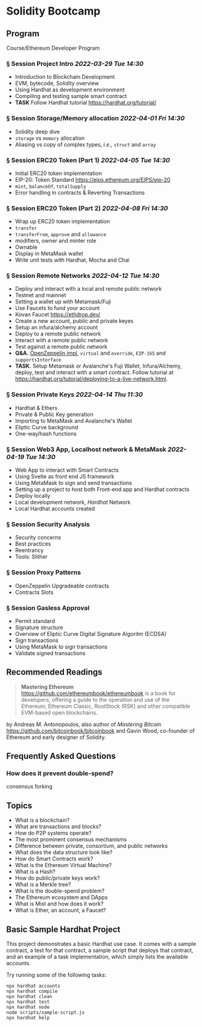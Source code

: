 # Solidity Bootcamp

## Program

Course/Ethereum Developer Program

### § Session Project Intro _2022-03-29 Tue 14:30_

- Introduction to Blockchain Development
- EVM, bytecode, Solidity overview
- Using Hardhat as development environment
- Compiling and testing sample smart contract
- **TASK** Follow Hardhat tutorial <https://hardhat.org/tutorial/>

### § Session Storage/Memory allocation _2022-04-01 Fri 14:30_

- Solidity deep dive
- `storage` vs `memory` allocation
- Aliasing vs copy of complex types, _i.e._, `struct` and `array`

### § Session ERC20 Token (Part 1) _2022-04-05 Tue 14:30_

- Initial ERC20 token implementation
- EIP-20: Token Standard <https://eips.ethereum.org/EIPS/eip-20>
- `mint`, `balanceOf`, `totalSupply`
- Error handling in contracts & Reverting Transactions

### § Session ERC20 Token (Part 2) _2022-04-08 Fri 14:30_

- Wrap up ERC20 token implementation
- `transfer`
- `transferFrom`, `approve` and `allowance`
- modifiers, owner and minter role
- Ownable
- Display in MetaMask wallet
- Write unit tests with Hardhat, Mocha and Chai

### § Session Remote Networks _2022-04-12 Tue 14:30_

- Deploy and interact with a local and remote public network
- Testnet and mainnet
- Setting a wallet up with Metamask/Fuji
- Use Faucets to fund your account
- Kovan Faucet <https://ethdrop.dev/>
- Create a new account, public and private keyes
- Setup an infura/alchemy account
- Deploy to a remote public network
- Interact with a remote public network
- Test against a remote public network
- **Q&A.** [OpenZeppelin impl](https://docs.openzeppelin.com/contracts/4.x/), `virtual` and `override`, `EIP-165` and `supportsInterface`
- **TASK.** Setup Metamask or Avalanche's Fuji Wallet, Infura/Alchemy, deploy, test and interact with a smart contract.
Follow tutorial at <https://hardhat.org/tutorial/deploying-to-a-live-network.html>.

### § Session Private Keys _2022-04-14 Thu 11:30_

- Hardhat & Ethers
- Private & Public Key generation
- Importing to MetaMask and Avalanche's Wallet
- Eliptic Curve background
- One-way/hash functions

### § Session Web3 App, Localhost network & MetaMask _2022-04-19 Tue 14:30_

- Web App to interact with Smart Contracts
- Using Svelte as front end JS framework
- Using MetaMask to sign and send transactions
- Setting up a project to host both Front-end app and Hardhat contracts
- Deploy locally
- Local development network, _Hardhat_ Network
- Local Hardhat accounts created

### § Session Security Analysis

- Security concerns
- Best practices
- Reentrancy
- Tools: Slither

### § Session Proxy Patterns

- OpenZeppelin Upgradeable contracts
- Contracts Slots

### § Session Gasless Approval

- Permit standard
- Signature structure
- Overview of Eliptic Curve Digital Signature Algoritm (ECDSA)
- Sign transactions
- Using MetaMask to sign transactions
- Validate signed transactions

## Recommended Readings

> **Mastering Ethereum** <https://github.com/ethereumbook/ethereumbook> is a book for developers, offering a guide to the operation and use of the Ethereum, Ethereum Classic, RootStock (RSK) and other compatible EVM-based open blockchains.

by Andreas M. Antonopoulos, also author of _Mastering Bitcoin_ <https://github.com/bitcoinbook/bitcoinbook> and
Gavin Wood, co-founder of Ethereum and early designer of Solidity.

## Frequently Asked Questions

### How does it prevent double-spend?

consensus forking

## Topics

- What is a blockchain?
- What are transactions and blocks?
- How do P2P systems operate?
- The most prominent consensus mechanisms
- Difference between private, consortium, and public networks
- What does the data structure look like?
- How do Smart Contracts work?
- What is the Ethereum Virtual Machine?
- What is a Hash?
- How do public/private keys work?
- What is a Merkle tree?
- What is the double-spend problem?
- The Ethereum ecosystem and DApps
- What is Mist and how does it work?
- What is Ether, an account, a Faucet?

## Basic Sample Hardhat Project

This project demonstrates a basic Hardhat use case. It comes with a sample contract, a test for that contract, a sample script that deploys that contract, and an example of a task implementation, which simply lists the available accounts.

Try running some of the following tasks:

```shell
npx hardhat accounts
npx hardhat compile
npx hardhat clean
npx hardhat test
npx hardhat node
node scripts/sample-script.js
npx hardhat help
```
